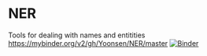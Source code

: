 # NER
Tools for dealing with names and entitities
https://mybinder.org/v2/gh/Yoonsen/NER/master
[![Binder](https://mybinder.org/badge_logo.svg)](https://mybinder.org/v2/gh/Yoonsen/NER/master)
